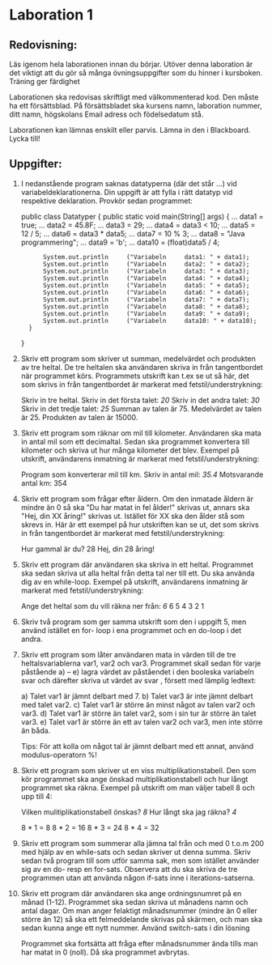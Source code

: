 Laboration 1
============

Redovisning:
------------

Läs igenom hela laborationen innan du börjar. Utöver denna laboration är det
viktigt att du gör så många övningsuppgifter som du hinner i kursboken. Träning
ger färdighet

Laborationen ska redovisas skriftligt med välkommenterad kod. Den måste ha ett
försättsblad.  På försättsbladet ska kursens namn, laboration nummer, ditt
namn, högskolans Email adress och födelsedatum stå.

Laborationen kan lämnas enskilt eller parvis. Lämna in den i Blackboard. Lycka
till!


Uppgifter:
----------

1. I nedanstående program saknas datatyperna (där det står ...) vid
   variabeldeklarationerna. Din uppgift är att fylla i rätt datatyp vid
   respektive deklaration. Provkör sedan programmet:

   public class Datatyper
   {
       public static void main(String[] args)
       {
           ... data1 = true;
           ... data2 = 45.8F;
           ... data3 = 29;
           ... data4 = data3 < 10;
           ... data5 = 12 / 5;
           ... data6 = data3 * data5;
           ... data7 = 10 % 3;
           ... data8 = "Java programmering";
           ... data9 = 'b';
           ... data10 = (float)data5 / 4;

             System.out.println     ("Variabeln     data1: " + data1);
             System.out.println     ("Variabeln     data2: " + data2);
             System.out.println     ("Variabeln     data3: " + data3);
             System.out.println     ("Variabeln     data4: " + data4);
             System.out.println     ("Variabeln     data5: " + data5);
             System.out.println     ("Variabeln     data6: " + data6);
             System.out.println     ("Variabeln     data7: " + data7);
             System.out.println     ("Variabeln     data8: " + data8);
             System.out.println     ("Variabeln     data9: " + data9);
             System.out.println     ("Variabeln     data10: " + data10);
         }
     }


2. Skriv ett program som skriver ut summan, medelvärdet och produkten av tre
   heltal.  De tre heltalen ska användaren skriva in från tangentbordet när
   programmet körs. Programmets utskrift kan t.ex se ut så här, det som skrivs
   in från tangentbordet är markerat med fetstil/understrykning:

    Skriv in tre heltal.
    Skriv in det första talet: *20*
    Skriv in det andra talet: *30*
    Skriv in det tredje talet: *25*
    Summan av talen är 75.
    Medelvärdet av talen är 25.
    Produkten av talen är 15000.


3. Skriv ett program som räknar om mil till kilometer. Användaren ska mata in
   antal mil som ett decimaltal. Sedan ska programmet konvertera till kilometer
   och skriva ut hur många kilometer det blev. Exempel på utskrift, användarens
   inmatning är markerat med fetstil/understrykning:

    Program som konverterar mil till km.
    Skriv in antal mil: *35.4*
    Motsvarande antal km: 354


4. Skriv ett program som frågar efter åldern. Om den inmatade åldern är mindre
   än 0 så ska "Du har matat in fel ålder!" skrivas ut, annars ska "Hej, din XX
   åring!" skrivas ut. Istället för XX ska den ålder stå som skrevs in. Här är
   ett exempel på hur utskriften kan se ut, det som skrivs in från
   tangentbordet är markerat med fetstil/understrykning:

    Hur gammal är du? 28
    Hej, din 28 åring!


5. Skriv ett program där användaren ska skriva in ett heltal. Programmet ska
   sedan skriva ut alla heltal från detta tal ner till ett. Du ska använda dig
   av en while-loop. Exempel på utskrift, användarens inmatning är markerat med
   fetstil/understrykning:

    Ange det heltal som du vill räkna ner från: *6*
    6 5 4 3 2 1


6. Skriv två program som ger samma utskrift som den i uppgift 5, men använd
   istället en for- loop i ena programmet och en do-loop i det andra.


7. Skriv ett program som låter användaren mata in värden till de tre
   heltalsvariablerna var1, var2 och var3. Programmet skall sedan för varje
   påstående a) – e) lagra värdet av påståendet i den booleska variabeln svar
   och därefter skriva ut värdet av svar , försett med lämplig ledtext:

    a) Talet var1 är jämnt delbart med 7.
    b) Talet var3 är inte jämnt delbart med talet var2.
    c) Talet var1 är större än minst något av talen var2 och var3.
    d) Talet var1 är större än talet var2, som i sin tur är större än talet var3.
    e) Talet var1 är större än ett av talen var2 och var3, men inte större än båda.

   Tips: För att kolla om något tal är jämnt delbart med ett annat,
         använd modulus-operatorn %!


8. Skriv ett program som skriver ut en viss multiplikationstabell. Den som kör
   programmet ska ange önskad multiplikationstabell och hur långt programmet ska
   räkna. Exempel på utskrift om man väljer tabell 8 och upp till 4:

    Vilken mulitiplikationstabell önskas? *8*
    Hur långt ska jag räkna? *4*

    8 * 1 = 8
    8 * 2 = 16
    8 * 3 = 24
    8 * 4 = 32


9. Skriv ett program som summerar alla jämna tal från och med 0 t.o.m 200 med
   hjälp av en while-sats och sedan skriver ut denna summa. Skriv sedan två
   program till som utför samma sak, men som istället använder sig av en do-
   resp en for-sats. Observera att du ska skriva de tre programmen utan att
   använda någon if-sats inne i iterations-satserna.


10. Skriv ett program där användaren ska ange ordningsnumret på en månad (1-12).
    Programmet ska sedan skriva ut månadens namn och antal dagar. Om man anger
    felaktigt månadsnummer (mindre än 0 eller större än 12) så ska ett
    felmeddelande skrivas på skärmen, och man ska sedan kunna ange ett nytt
    nummer. Använd switch-sats i din lösning

    Programmet ska fortsätta att fråga efter månadsnummer ända tills man har
    matat in 0 (noll). Då ska programmet avbrytas.

